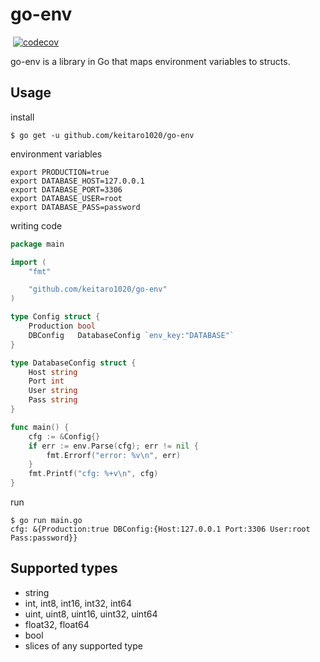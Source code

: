 # go-env

[![<keitaro1020>](https://circleci.com/gh/keitaro1020/go-env.svg?style=shield)]()
[![codecov](https://codecov.io/gh/keitaro1020/go-env/branch/main/graph/badge.svg)](https://codecov.io/gh/keitaro1020/go-env)

go-env is a library in Go that maps environment variables to structs.

## Usage
install
```shell
$ go get -u github.com/keitaro1020/go-env
```

environment variables
```shell
export PRODUCTION=true
export DATABASE_HOST=127.0.0.1
export DATABASE_PORT=3306
export DATABASE_USER=root
export DATABASE_PASS=password
```

writing code
```go
package main

import (
	"fmt"

	"github.com/keitaro1020/go-env"
)

type Config struct {
	Production bool
	DBConfig   DatabaseConfig `env_key:"DATABASE"`
}

type DatabaseConfig struct {
	Host string
	Port int
	User string
	Pass string
}

func main() {
	cfg := &Config{}
	if err := env.Parse(cfg); err != nil {
		fmt.Errorf("error: %v\n", err)
	}
	fmt.Printf("cfg: %+v\n", cfg)
}
```

run
```shell
$ go run main.go     
cfg: &{Production:true DBConfig:{Host:127.0.0.1 Port:3306 User:root Pass:password}}
```

## Supported types
- string
- int, int8, int16, int32, int64
- uint, uint8, uint16, uint32, uint64
- float32, float64
- bool
- slices of any supported type
